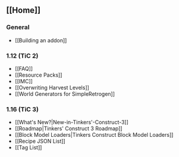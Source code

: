 ## [[Home]]

### General
* [[Building an addon]]

### 1.12 (TiC 2)
* [[FAQ]]
* [[Resource Packs]]
* [[IMC]]
* [[Overwriting Harvest Levels]]
* [[World Generators for SimpleRetrogen]]

### 1.16 (TiC 3)
* [[What's New?|New-in-Tinkers'-Construct-3]]
* [[Roadmap|Tinkers' Construct 3 Roadmap]]
* [[Block Model Loaders|Tinkers Construct Block Model Loaders]]
* [[Recipe JSON List]]
* [[Tag List]]